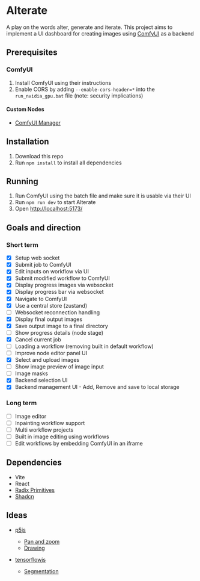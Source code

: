# Alterate

A play on the words alter, generate and iterate. This project aims to implement a UI dashboard for creating images using [ComfyUI](https://github.com/comfyanonymous/ComfyUI) as a backend

## Prerequisites

### ComfyUI

1. Install ComfyUI using their instructions
2. Enable CORS by adding `--enable-cors-header=*` into the `run_nvidia_gpu.bat` file (note: security implications)

#### Custom Nodes

- [ComfyUI Manager](https://github.com/ltdrdata/ComfyUI-Manager)

## Installation

1. Download this repo
2. Run `npm install` to install all dependencies

## Running

1. Run ComfyUI using the batch file and make sure it is usable via their UI
2. Run `npm run dev` to start Alterate
3. Open [http://localhost:5173/](http://localhost:5173/)

## Goals and direction

### Short term

- [x] Setup web socket
- [x] Submit job to ComfyUI
- [x] Edit inputs on workflow via UI
- [x] Submit modified workflow to ComfyUI
- [x] Display progress images via websocket
- [x] Display progress bar via websocket
- [x] Navigate to ComfyUI
- [x] Use a central store (zustand)
- [ ] Websocket reconnection handling
- [x] Display final output images
- [x] Save output image to a final directory
- [ ] Show progress details (node stage)
- [x] Cancel current job
- [ ] Loading a workflow (removing built in default workflow)
- [ ] Improve node editor panel UI
- [x] Select and upload images
- [ ] Show image preview of image input
- [ ] Image masks
- [x] Backend selection UI
- [x] Backend management UI - Add, Remove and save to local storage

### Long term

- [ ] Image editor
- [ ] Inpainting workflow support
- [ ] Multi workflow projects
- [ ] Built in image editing using workflows
- [ ] Edit workflows by embedding ComfyUI in an iframe

## Dependencies

- Vite
- React
- [Radix Primitives](https://www.radix-ui.com/primitives/docs/overview/introduction)
- [Shadcn](https://ui.shadcn.com/)

## Ideas

- [p5js](https://p5js.org)

  - [Pan and zoom](https://editor.p5js.org/palpista11/sketches/XRx0nlsXi)
  - [Drawing](https://editor.p5js.org/ebenjmuse/sketches/SyUM1iX0b)

- [tensorflowjs](https://github.com/tensorflow/tfjs)
  - [Segmentation](https://towardsdatascience.com/real-time-semantic-segmentation-in-the-browser-using-tensorflow-js-e2e00a185139)
